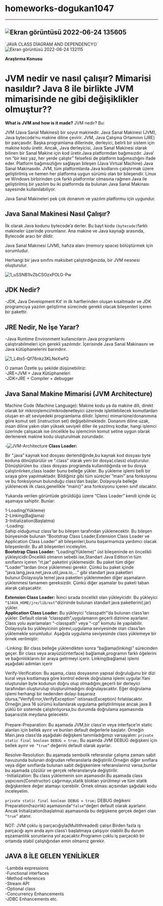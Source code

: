 ﻿# homeworks-dogukan1047
 -----------------------------------------------------------------------------------------------------------------------------------------
![Ekran görüntüsü 2022-06-24 135605](https://user-images.githubusercontent.com/70372233/175521142-4a2d49c3-e586-4dab-8c0e-91f6b79fd369.png)
-------------------------------------------------------------------------------------------------------------------------------------------
´JAVA CLASS DİAGRAM AND DEPENDENCY{}´
![Ekran görüntüsü 2022-06-24 132115](https://user-images.githubusercontent.com/70372233/175522530-2b61e327-4161-4f10-8f4a-c4b7d7e90abb.png)

**Araştırma Konusu**
# JVM nedir ve nasıl çalışır? Mimarisi nasıldır? Java 8 ile birlikte JVM mimarisinde ne gibi değişiklikler olmuştur??

**What is JVM and how is it made?**
JVM nedir?
Bu:
<p> JVM (Java Sanal Makinesi) bir soyut makinedir. Java Sanal Makinesi (JVM), Java bytecode’nu makine diline çevirir. JVM, Java Çalışma Ortamının (JRE) bir parçasıdır. Başka programlama dillerinde, derleyici, belirli bir sistem için makine kodu üretir. Ancak, Java derleyicisi, Java Sanal Makinesi olarak bilinen bir Sanal Makine için kod üretir.Java platformdan bağımsızdır. Java’ nın “bir kez yaz, her yerde çalıştır” felsefesi de platform bağımsızlığını ifade eder. Platform bağımsızlığını sağlayan bileşen (Java Virtual Machine) Java Sanal Makinasıdır. JVM, tüm platformlarda Java kodlarını çalıştırmak üzere geliştirilmiş ve hemen her platforma uygun sürümü olan bir bileşendir. Linux ve Windows birbirinden çok farklı platformlar olmasına rağmen Java ile geliştirilmiş bir yazılım bu iki platformda da bulunan Java Sanal Makinası sayesinde kullanılabiliyor.

 <p> Java Sanal Makineleri pek çok donanım ve yazılım platformu için uygundur.

## Java Sanal Makinesi Nasıl Çalışır?
İlk olarak Java kodunu bytecode’a derler. Bu bayt kodu `(bytecode)`farklı makineler üzerinde yorumlanır. Ana makine ve Java kaynağı arasında, Bytecode aracı bir dildir.

Java Sanal Makinesi (JVM), hafıza alanı (memory space) bölüştürmek için sorumludur.

Herhangi bir java sınıfını maksibet çalıştırdığınızda, bir JVM nesnesi oluşturulur.
  
![1_uSSNB1lvZbCSOzxPOLG-Pw](https://user-images.githubusercontent.com/70372233/175828446-4557cf77-0004-456f-8f74-27e796964f68.png)


## JDK Nedir?
-JDK, Java Development Kit‘ in ilk harflerinden oluşan kısaltmadır ve JDK programcıya yazılım geliştirme sürecinde gerekli olacak bileşenleri içeren bir pakettir.
## JRE Nedir, Ne İşe Yarar?
-Java Runtime Environment kullanıcıların Java programlarını çalıştırabilmeleri için gerekli yazılımdır. İçerisinde Java Sanal Makinasını ve Java kütüphanelerini barındırır. 
  
![1_L4ts5-Qf76nkz3KLNeXwfQ](https://user-images.githubusercontent.com/70372233/175828553-d570643d-2b82-4fcb-b62e-f25a6942bd57.png)
  
O zaman Özetle şu şekilde düşünebiliriz:<br>
-JRE=JVM + Java Kütüphaneleri<br>
-JDK=JRE + Compiler + debugger

## Java Sanal Makine Mimarisi (JVM Architecture)
  <p> Machine Code (Machine Language): Makine kodu ya da makine dili, direkt olarak bir mikroişlemci/mikrodenetleyici üzerinde işletilebilecek komutlardan oluşan en alt seviyedeki programlama dilidir. İşlemci mimarisine/donanımına göre komut seti (instruction set) değişebilmektedir. Donanım diline uzak, insan diline yakın olan yüksek seviyeli diller ile yazılmış kodlar, hangi işlemci üzerinde çalışacak ise öncelikle bu işlemcinin komut setine uygun olarak derlenerek makine kodu oluşturulmak zorundadır.
   
 -![JVM-Architecture](https://user-images.githubusercontent.com/70372233/175829226-b85a45b5-db51-4727-a701-e2ef943cf8e2.png)
**Class Loader:**
<p> Bir “.java” kaynak kod dosyası derlendiğinde,bu kaynak kod dosyası byte koduna dönüştürülür ve “.class” olarak yeni bir dosya(.class) oluşturulur. Dönüştürülen bu .class dosyası programda kullanıldığında ve bu dosya çalıştırılırken,class loader bunu belleğe yükler. Bu yükleme işlemi belli bir sıraya göre yapılmaktadır. Bildiğiniz gibi tüm süreçler`“main”`ana fonksiyonu ve bu fonksiyonun bulunduğu class’dan başlar. Dolayısıyla belleğe yüklenecek ilk class,genellikle “main()” ana fonksiyonu içeren sınıf olacaktır.

<p>Yukarıda verilen görüntüde görüldüğü üzere “Class Loader” kendi içinde üç aşamaya sahiptir. Bunlar:

1-Loading(Yükleme)<br>
2-Linking(Bağlama)<br>
3-Initialization(Başlatma)<br>
-Loading:<br>
Sahip olduğumuz class’lar bu bileşen tarafından yüklenecektir. Bu bileşen bünyesinde bulunan “Bootstrap Class Loader,Extension Class Loader ve Application Class Loader” alt bileşenleri,bunu başarmamıza yardımcı olacak bileşenlerdir. Bu alt bileşenleri inceleylim. <br>
**Bootstrap Class Loader:** “Loading(Yükleme)” üst bileşeninde en öncelikli yükleyicidir.Öncelikli olmanın sebebi ise,Standart Java Edition’ın tüm sınıflarını içeren “rt.jar” paketini yüklemesidir.
Bu paket tüm diğer “Loader”’lardan önce yüklenmesi gerekir. Çünkü bu paket içinde “java.lang,java.net,java.util,java.io,…” gibi standart java paketleri bulunur.Dolayısıyla temel java paketleri yüklenmeden diğer aşamaların yüklenmesi tamamen gereksizdir. Çünkü diğer aşamalar bu paketi taban alarak çalışacaktır. <br>
 
 **Extension Class Loader:** İkinci sırada öncelikli olan yükleyicidir. Bu yükleyici `“$JAVA_HOME/jre/lib/ext”`dizininde bulunan standart java paketlerini(.jar) yükler.<br>
 **Application Class Loader:** Bu yükleyici “classpath”’da bulunan class’ları yükler. Default olarak “classpath”,uygulamanın geçerli dizinine ayarlanır. Class yolu ayarlamaları “-classpath” veya “-cp” komutu ile yapılabilir. Dolayısıyla bu yükleyicinin görevi,uygulama seviyesinde olan class’ları yüklemekle sorumludur. Aşağıda uygulama seviyesinde class yüklemeye bir örnek verilmiştir:
 
 -Linking:
Bir class belleğe yüklendikten sonra “bağlama(linking)” sürecinden geçer. Bir class veya arayüzü(interface) bağlamak,programın farklı öğelerini ve bağımlılıklarını bir araya getirmeyi içerir.
Linking(bağlama) işlemi aşağıdaki adımları içerir<br>

Verify-Verification: Bu aşama,.class dosyasının yapısal doğruluğunu bir dizi kural veya kısıtlamaya göre kontrol ederek doğrulama işlemi uygular.Yani oluşturulan byte kodunun doğru olup olmadığını,geçerli bir derleyici tarafından oluşturulup oluşturulmadığını doğrulayacaktır. Eğer doğrulama işlemi herhangi bir nedenden dolayı başarısız olursa,”VerifyError,VerifyException” istisnası(Exception) fırlatılacaktır.
Örneğin,java 16 sürümü kullanılarak uygulama geliştirilmişse ancak java 8 yüklü bir sistemde çalıştırılıyorsa,bu durumda doğrulama aşamasında başarısızlık meydana gelecektir.<br>
 <br>
Prepare-Preparation: Bu aşamada JVM,bir class’ın veya interface’in static alanları için bellek ayırır ve bunları default değerlerle başlatır.
Örneğin Main.java class’da aşağıdaki değişkeni tanımladığımızı varsayalım:
 `private static final boolean DEBUG = true;`
Bu aşamda JVM DEBUG değişkeni için bellek ayırır ve` “true”` değerini default olarak ayarlar.

Resolve-Resolution: Bu aşamada sembolik referanslar çalışma zamanı sabit havuzunda bulunan doğrudan referanslarla değiştirilir.Örneğin diğer sınıflara veya diğer sınıflarda bulunan sabit değişkenlere referanslarınız varsa,bunlar bu aşamada çözülür ve gerçek referanslarıyla değiştirilir.<br>
-Initialization:
Bu class yüklemenin son aşamasıdır.Bu aşamada class yapıcısını(Constructor) çağırmayı,statik blokları yürütmeyi ve tüm statik değişkenlere değer atamayı içerebilir. Örnek olması açısından şağıdaki kodu inceleyelim.<br>

`private static final boolean DEBUG = true;`
DEBUG değikeni Preparation(hazırlık) aşamasında`“false”`değeri default olarak ayarlanır. Ancak Initialization(başlatma) aşamasında bu değişkene gerçek değeri olan `“true”` atanır.<br>

NOT: JVM çoklu iş parçacığıyla(Multithreaded) çalışır.Birden fazla iş parçacığı aynı anda aynı class’ı başlatmaya çalışıyor olabilir.Bu durum eşzamanlılık sorunlarına yol açacaktır.Programın çoklu iş parçacıklı bir ortamda stabil çalıştığından emin olmamız gerekir.

 ## JAVA 8 İLE GELEN YENİLİKLER
-Lambda expressions <br>
-Functional interfaces<br>
-Method references<br>
-Stream API<br>
-Optional class<br>
-Concurrency Enhancements<br>
-JDBC Enhancements etc.<br>
 




